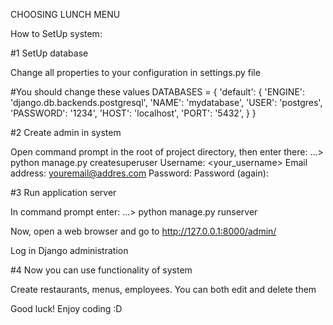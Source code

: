 CHOOSING LUNCH MENU

How to SetUp system:

#1 SetUp database

Change all properties to your configuration in settings.py file

#You should change these values
DATABASES = {
    'default': {
        'ENGINE': 'django.db.backends.postgresql',
        'NAME': 'mydatabase',
        'USER': 'postgres',
        'PASSWORD': '1234',
        'HOST': 'localhost',
        'PORT': '5432',
    }
}


#2 Create admin in system

Open command prompt in the root of project directory, then enter there:
...> python manage.py createsuperuser
    Username: <your_username>
    Email address: <youremail@addres.com>
    Password: <your password>
    Password (again): <your password>


#3 Run application server

In command prompt enter:
...> python manage.py runserver

Now, open a web browser and go to http://127.0.0.1:8000/admin/

Log in Django administration


#4 Now you can use functionality of system

Create restaurants, menus, employees. You can both edit and delete them

Good luck!
Enjoy coding :D
